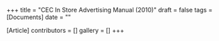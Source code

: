 +++
title = "CEC In Store Advertising Manual (2010)"
draft = false
tags = [Documents]
date = ""

[Article]
contributors = []
gallery = []
+++